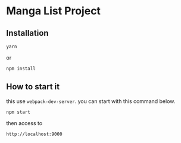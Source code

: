 # Manga List Project
## Installation
```
yarn
```
or
```
npm install
```

## How to start it
this use `webpack-dev-server`.
you can start with this command below.
```
npm start
```
then access to
```
http://localhost:9000
```
